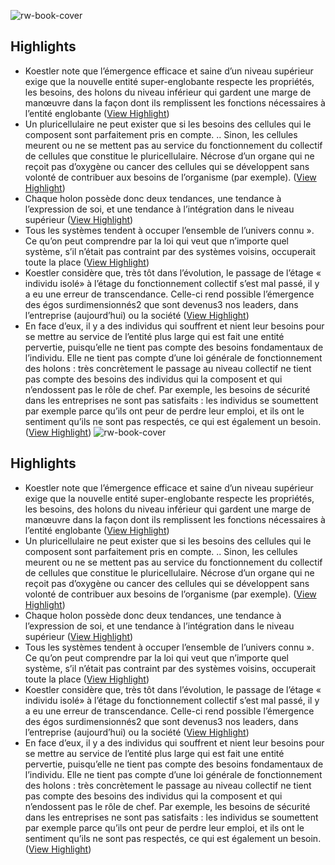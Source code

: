 ![rw-book-cover](https://readwise-assets.s3.amazonaws.com/static/images/article3.5c705a01b476.png)

## Highlights
- Koestler note que l’émergence efficace et saine d’un niveau supérieur exige que la nouvelle entité super-englobante respecte les propriétés, les besoins, des holons du niveau inférieur qui gardent une marge de manœuvre dans la façon dont ils remplissent les fonctions nécessaires à l’entité englobante ([View Highlight](https://instapaper.com/read/1487006574/18970426))
- Un pluricellulaire ne peut exister que si les besoins des cellules qui le composent sont parfaitement pris en compte. .. Sinon, les cellules meurent ou ne se mettent pas au service du fonctionnement du collectif de cellules que constitue le pluricellulaire. Nécrose d’un organe qui ne reçoit pas d’oxygène ou cancer des cellules qui se développent sans volonté de contribuer aux besoins de l’organisme (par exemple). ([View Highlight](https://instapaper.com/read/1487006574/18970765))
- Chaque holon possède donc deux tendances, une tendance à l’expression de soi, et une tendance à l’intégration dans le niveau supérieur ([View Highlight](https://instapaper.com/read/1487006574/18970770))
- Tous les systèmes tendent à occuper l’ensemble de l’univers connu ». Ce qu’on peut comprendre par la loi qui veut que n’importe quel système, s’il n’était pas contraint par des systèmes voisins, occuperait toute la place ([View Highlight](https://instapaper.com/read/1487006574/18970777))
- Koestler considère que, très tôt dans l’évolution, le passage de l’étage « individu isolé» à l’étage du fonctionnement collectif s’est mal passé, il y a eu une erreur de transcendance. Celle-ci rend possible l’émergence des égos surdimensionnés2 que sont devenus3 nos leaders, dans l’entreprise (aujourd’hui) ou la société ([View Highlight](https://instapaper.com/read/1487006574/18970802))
- En face d’eux, il y a des individus qui souffrent et nient leur besoins pour se mettre au service de l’entité plus large qui est fait une entité pervertie, puisqu’elle ne tient pas compte des besoins fondamentaux de l’individu. Elle ne tient pas compte d’une loi générale de fonctionnement des holons : très concrètement le passage au niveau collectif ne tient pas compte des besoins des individus qui la composent et qui n’endossent pas le rôle de chef. Par exemple, les besoins de sécurité dans les entreprises ne sont pas satisfaits : les individus se soumettent par exemple parce qu’ils ont peur de perdre leur emploi, et ils ont le sentiment qu’ils ne sont pas respectés, ce qui est également un besoin. ([View Highlight](https://instapaper.com/read/1487006574/18970808))
![rw-book-cover](https://readwise-assets.s3.amazonaws.com/static/images/article3.5c705a01b476.png)

## Highlights
- Koestler note que l’émergence efficace et saine d’un niveau supérieur exige que la nouvelle entité super-englobante respecte les propriétés, les besoins, des holons du niveau inférieur qui gardent une marge de manœuvre dans la façon dont ils remplissent les fonctions nécessaires à l’entité englobante ([View Highlight](https://instapaper.com/read/1487006574/18970426))
- Un pluricellulaire ne peut exister que si les besoins des cellules qui le composent sont parfaitement pris en compte. .. Sinon, les cellules meurent ou ne se mettent pas au service du fonctionnement du collectif de cellules que constitue le pluricellulaire. Nécrose d’un organe qui ne reçoit pas d’oxygène ou cancer des cellules qui se développent sans volonté de contribuer aux besoins de l’organisme (par exemple). ([View Highlight](https://instapaper.com/read/1487006574/18970765))
- Chaque holon possède donc deux tendances, une tendance à l’expression de soi, et une tendance à l’intégration dans le niveau supérieur ([View Highlight](https://instapaper.com/read/1487006574/18970770))
- Tous les systèmes tendent à occuper l’ensemble de l’univers connu ». Ce qu’on peut comprendre par la loi qui veut que n’importe quel système, s’il n’était pas contraint par des systèmes voisins, occuperait toute la place ([View Highlight](https://instapaper.com/read/1487006574/18970777))
- Koestler considère que, très tôt dans l’évolution, le passage de l’étage « individu isolé» à l’étage du fonctionnement collectif s’est mal passé, il y a eu une erreur de transcendance. Celle-ci rend possible l’émergence des égos surdimensionnés2 que sont devenus3 nos leaders, dans l’entreprise (aujourd’hui) ou la société ([View Highlight](https://instapaper.com/read/1487006574/18970802))
- En face d’eux, il y a des individus qui souffrent et nient leur besoins pour se mettre au service de l’entité plus large qui est fait une entité pervertie, puisqu’elle ne tient pas compte des besoins fondamentaux de l’individu. Elle ne tient pas compte d’une loi générale de fonctionnement des holons : très concrètement le passage au niveau collectif ne tient pas compte des besoins des individus qui la composent et qui n’endossent pas le rôle de chef. Par exemple, les besoins de sécurité dans les entreprises ne sont pas satisfaits : les individus se soumettent par exemple parce qu’ils ont peur de perdre leur emploi, et ils ont le sentiment qu’ils ne sont pas respectés, ce qui est également un besoin. ([View Highlight](https://instapaper.com/read/1487006574/18970808))
